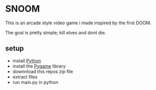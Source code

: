# SNOOM

This is an arcade style video game i made inspired by the first DOOM.

The goal is pretty simple; kill elves and dont die.

## setup
- install [Python](https://www.python.org/downloads/)
- install the [Pygame](https://www.pygame.org/wiki/GettingStarted) library
- downnload this repos zip file
- extract files
- run main.py in python
